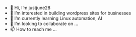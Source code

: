 - 👋 Hi, I’m justjune28
- 👀 I’m interested in building wordpress sites for businesses 
- 🌱 I’m currently learning Linux automation, AI 
- 💞️ I’m looking to collaborate on ...
- 📫 How to reach me ...

<!---
justjune28/justjune28 is a ✨ special ✨ repository because its `README.md` (this file) appears on your GitHub profile.
You can click the Preview link to take a look at your changes.
--->
